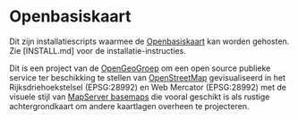 Openbasiskaart
==============

Dit zijn installatiescripts waarmee de [Openbasiskaart](https://www.openbasiskaart.nl) kan worden gehosten. Zie 
[INSTALL.md] voor de installatie-instructies.

Dit is een project van de [OpenGeoGroep](https://www.opengeogroep.nl) om een open source publieke service ter
beschikking te stellen van [OpenStreetMap](https://www.openstreetmap.org) gevisualiseerd in het Rijksdriehoekstelsel
(EPSG:28992) en Web Mercator (EPSG:28992) met de visuele stijl van 
[MapServer basemaps](https://github.com/MapServer/basemaps) die vooral geschikt is als rustige achtergrondkaart om 
andere kaartlagen overheen te projecteren.

